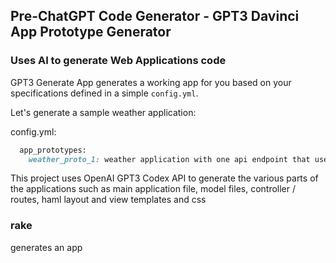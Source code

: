 ## Pre-ChatGPT Code Generator - GPT3 Davinci App Prototype Generator 

### Uses AI to generate Web Applications code

GPT3 Generate App generates a working app for you based on your specifications defined in a simple `config.yml`.

Let's generate a sample weather application:

config.yml:
```rb
  app_prototypes:
    weather_proto_1: weather application with one api endpoint that uses openmeteo dot com
```


This project uses OpenAI GPT3 Codex API to generate the various parts of the applications such as main application file, model files, controller / routes, haml layout and view templates and css  

### rake

generates an app
